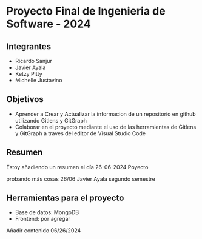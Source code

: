# Proyecto Final de Ingenieria de Software - 2024

## Integrantes

* Ricardo Sanjur
* Javier Ayala
* Ketzy Pitty
* Michelle Justavino

## Objetivos

* Aprender a Crear y Actualizar la informacion de un repositorio en github utilizando Gitlens y GitGraph
* Colaborar en el proyecto mediante el uso de las herramientas de Gitlens y GitGraph a traves del editor de Visual Studio Code

## Resumen

Estoy añadiendo un resumen el día 26-06-2024
Poyecto

probando más cosas 26/06
Javier Ayala segundo semestre

## Herramientas para el proyecto

* Base de datos: MongoDB
* Frontend: por agregar

Añadir contenido 06/26/2024